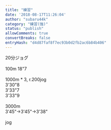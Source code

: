 ```yaml
---
title: "練習"
date: '2018-08-17T11:26:04'
author: "subaru44k"
category: "練習(強)"
status: "publish"
allowComments: true
convertBreaks: false
entryHash: "d4d87faf8f7ec93b0d2fb2ac6b84b406"
---
```

20分ジョグ<br>
<br>
100m 18"7<br>
<br>
1000m * 3, r.200jog<br>
3'30"8<br>
3'33"7<br>
3'33"9<br>
<br>
3000m<br>
3'45"→3'45"→3'38"<br>
<br>
jog
